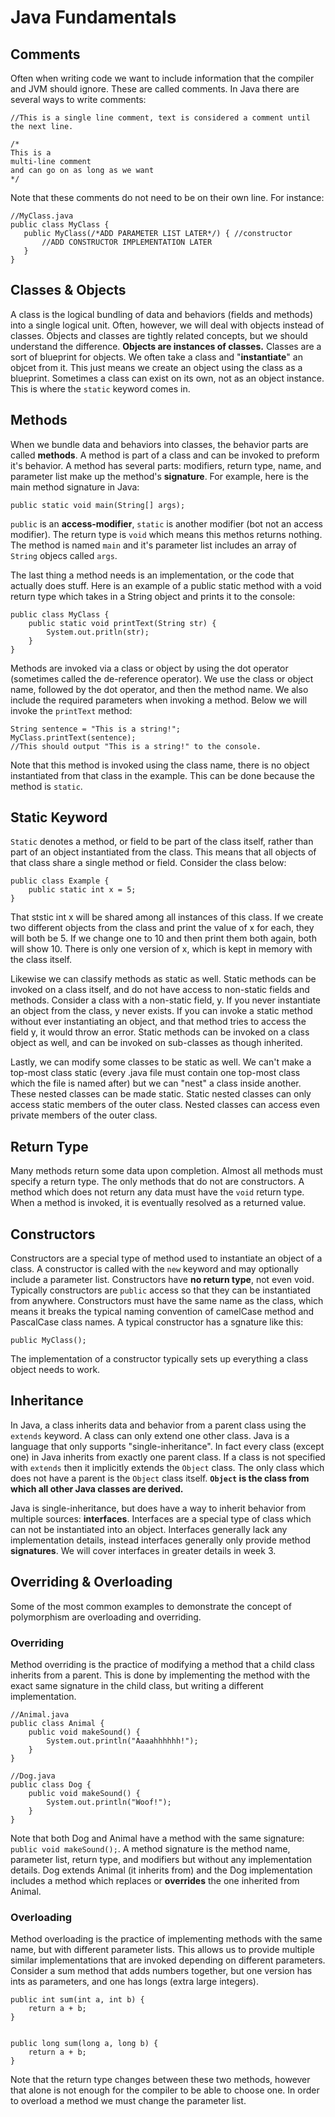 # Java Fundamentals
  
## Comments
Often when writing code we want to include information that the compiler and JVM should ignore. These are called comments. In Java there are several ways to write comments:
```
//This is a single line comment, text is considered a comment until the next line.

/*
This is a
multi-line comment
and can go on as long as we want
*/
```

Note that these comments do not need to be on their own line. For instance:
```
//MyClass.java
public class MyClass {
   public MyClass(/*ADD PARAMETER LIST LATER*/) { //constructor
       //ADD CONSTRUCTOR IMPLEMENTATION LATER
   }
}
```
  
## Classes & Objects
A class is the logical bundling of data and behaviors (fields and methods) into a single logical unit. Often, however, we will deal with objects instead of classes. Objects and classes are tightly related concepts, but we should understand the difference. **Objects are instances of classes.** Classes are a sort of blueprint for objects. We often take a class and "**instantiate**" an objcet from it. This just means we create an object using the class as a blueprint. Sometimes a class can exist on its own, not as an object instance. This is where the `static` keyword comes in. 

## Methods
When we bundle data and behaviors into classes, the behavior parts are called **methods**. A method is part of a class and can be invoked to preform it's behavior. A method has several parts: modifiers, return type, name, and parameter list make up the method's **signature**. For example, here is the main method signature in Java:
```
public static void main(String[] args);
```
`public` is an **access-modifier**, `static` is another modifier (bot not an access modifier). The return type is `void` which means this methos returns nothing. The method is named `main` and it's parameter list includes an array of `String` objecs called `args`.
  
The last thing a method needs is an implementation, or the code that actually does stuff. Here is an example of a public static method with a void return type which takes in a String object and prints it to the console:  
```
public class MyClass {
    public static void printText(String str) {
        System.out.pritln(str);
    }
}
```
  
Methods are invoked via a class or object by using the dot operator (sometimes called the de-reference operator). We use the class or object name, followed by the dot operator, and then the method name. We also include the required parameters when invoking a method. Below we will invoke the `printText` method:
```
String sentence = "This is a string!";
MyClass.printText(sentence);
//This should output "This is a string!" to the console.
```
Note that this method is invoked using the class name, there is no object instantiated from that class in the example. This can be done because the method is `static`.

## Static Keyword
`Static` denotes a method, or field to be part of the class itself, rather than part of an object instantiated from the class. This means that all objects of that class share a single method or field. Consider the class below:
  
```
public class Example {
    public static int x = 5;
}
```
  
That ststic int x will be shared among all instances of this class. If we create two different objects from the class and print the value of x for each, they will both be 5. If we change one to 10 and then print them both again, both will show 10. There is only one version of x, which is kept in memory with the class itself.
  
Likewise we can classify methods as static as well. Static methods can be invoked on a class itself, and do not have access to non-static fields and methods. Consider a class with a non-static field, y. If you never instantiate an object from the class, y never exists. If you can invoke a static method without ever instantiating an object, and that method tries to access the field y, it would throw an error. Static methods can be invoked on a class object as well, and can be invoked on sub-classes as though inherited. 
  
Lastly, we can modify some classes to be static as well. We can't make a top-most class static (every .java file must contain one top-most class which the file is named after) but we can "nest" a class inside another. These nested classes can be made static. Static nested classes can only access static members of the outer class. Nested classes can access even private members of the outer class.
  
## Return Type
Many methods return some data upon completion. Almost all methods must specify a return type. The only methods that do not are constructors. A method which does not return any data must have the `void` return type. When a method is invoked, it is eventually resolved as a returned value.
  
## Constructors
Constructors are a special type of method used to instantiate an object of a class. A constructor is called with the `new` keyword and may optionally include a parameter list. Constructors have **no return type**, not even void. Typically constructors are `public` access so that they can be instantiated from anywhere. Constructors must have the same name as the class, which means it breaks the typical naming convention of camelCase method and PascalCase class names. A typical constructor has a sgnature like this:
```
public MyClass();
```
The implementation of a constructor typically sets up everything a class object needs to work.
  
## Inheritance
In Java, a class inherits data and behavior from a parent class using the `extends` keyword. A class can only extend one other class. Java is a language that only supports "single-inheritance". In fact every class (except one) in Java inherits from exactly one parent class. If a class is not specified with `extends` then it implicitly extends the `Object` class. The only class which does not have a parent is the `Object` class itself. **`Object` is the class from which all other Java classes are derived.**
  
Java is single-inheritance, but does have a way to inherit behavior from multiple sources: **interfaces**. Interfaces are a special type of class which can not be instantiated into an object. Interfaces generally lack any implementation details, instead interfaces generally only provide method **signatures**. We will cover interfaces in greater details in week 3.
  
## Overriding & Overloading
Some of the most common examples to demonstrate the concept of polymorphism are overloading and overriding.
  
### Overriding
Method overriding is the practice of modifying a method that a child class inherits from a parent. This is done by implementing the method with the exact same signature in the child class, but writing a different implementation.

```
//Animal.java
public class Animal {
    public void makeSound() {
        System.out.println("Aaaahhhhhh!");
    }
}

//Dog.java
public class Dog {
    public void makeSound() {
        System.out.println("Woof!");
    }
}
```
Note that both Dog and Animal have a method with the same signature: `public void makeSound();`. A method signature is the method name, parameter list, return type, and modifiers but without any implementation details. Dog extends Animal (it inherits from) and the Dog implementation includes a method which replaces or **overrides** the one inherited from Animal.  
  
### Overloading
Method overloading is the practice of implementing methods with the same name, but with different parameter lists. This allows us to provide multiple similar implementations that are invoked depending on different parameters. Consider a sum method that adds numbers together, but one version has ints as parameters, and one has longs (extra large integers).
  
```
public int sum(int a, int b) {
    return a + b;
}


public long sum(long a, long b) {
    return a + b;
}

```
Note that the return type changes between these two methods, however that alone is not enough for the compiler to be able to choose one. In order to overload a method we must change the parameter list. 


